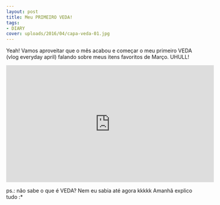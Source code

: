 ```yaml
---
layout: post
title: Meu PRIMEIRO VEDA!
tags:
- DIARY
cover: uploads/2016/04/capa-veda-01.jpg
---
```


Yeah! Vamos aproveitar que o mês acabou e começar o meu primeiro VEDA (vlog everyday april) falando sobre meus itens favoritos de Março. UHULL!

<iframe width="560" height="315" src="https://www.youtube.com/embed/BKe8_h5oIdE" frameborder="0" allowfullscreen></iframe>

ps.: não sabe o que é VEDA? Nem eu sabia até agora kkkkk Amanhã explico tudo :*
